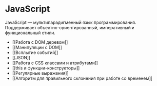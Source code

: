 # JavaScript

JavaScript — мультипарадигменный язык программирования. Поддерживает объектно-ориентированный, императивный и функциональный стили.

- [[Работа с DOM деревом]]
- [[Манипуляции с DOM]]
- [[Всплытие событий]]
- [[JSON]]
- [[Работа с CSS классами и атрибутами]]
- [[this и функции-конструкторы]]
- [[Регулярные выражения]]
- [[Алгоритм для правильного склонения при работе со временем]]